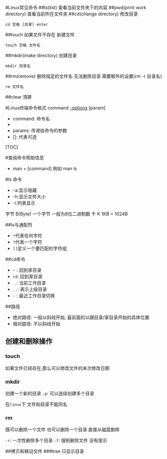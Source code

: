 #Linux常见命令
##ls(list)
查看当前文件夹下的内容
##pwd(print work directory)
查看当前所在文件夹
##cd(change directory)
修改目录

```
cd 空格 [目录] enter
```

##touch
如果文件不存在 新建文件

```
touch 空格 文件名
```
##mkdir(make directory)
创建目录

```
mkdir 目录名
```
##rm(remove) 
删除指定的文件名
无法删除目录 需要额外的设置(rm -r 目录名)
```
rm 文件名
```
##clear
清屏

#Linux终端命令格式
command [-options] [param]
* command: 命令名
* [-options]: 选项
* params: 传递给命令的参数
* []: 代表可选

[TOC]

#查阅命令帮助信息
* man + [command] 例如 man ls 

#ls 命令
* -a:显示隐藏
* -h:显示文件大小
* -l:列表显示

字节  B(Byte) 一个字节 一般为8位二进制数
千    K      1KB = 1024B

##ls与通配符
* `*`代表任何字符
* `?`代表一个字符
* `[]`定义一个要匹配的字符组

##cd命令
* `~` : 回到家目录
* `cd`: 回到家目录
* `.` : 当前工作目录
* `..`: 表示上级目录
* `-` : 最近工作目录切换

##路径
* 绝对路径: 一般以斜线开始, 最前面的以跟目录/家目录开始的具体位置 
* 相对路径: 不以斜线开始

## 创建和删除操作
### touch
如果文件已经存在,那么可以修改文件的末次修改日期
### mkdir
创建一个新的目录
`-p`: 可以连续创建多个目录

在`linux`下 文件和目录不能同名

### rm
既可以删除一个文件 也可以删除一个目录 直接从磁盘删除

`-r`: 一次性删除多个目录
`-f`: 强制删除文件 没有提示

##拷贝和移动文件
###tree 
只显示目录


